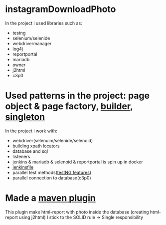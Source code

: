 # instagramDownloadPhoto
In the project i used libraries such as:
- testng
- selenium/selenide
- webdrivermanager
- log4j
- reportportal
- mariadb
- owner
- j2html
- c3p0

# Used patterns in the project: page object & page factory, [builder](https://github.com/itev4n7/instagramDownloadPhoto/blob/master/src/test/java/com/instagram/download/photo/parameters/UserParameters.java), [singleton](https://github.com/itev4n7/instagramDownloadPhoto/blob/master/src/test/java/com/instagram/download/photo/connections/DataPoolingConnection.java)
In the project i work with:
- webdriver(selenuim/selenide/selenoid)
- building xpath locators
- database and sql
- listeners
- jenkins & mariadb & selenoid & reportportal is spin up in docker
- [jenkinsfile](https://github.com/itev4n7/instagramDownloadPhoto/blob/master/Jenkinsfile)
- parallel test methods([testNG features](https://github.com/itev4n7/instagramDownloadPhoto/blob/master/TestNG.xml#L3))
- parallel connection to database(c3p0)

# Made a [maven plugin](https://github.com/itev4n7/blobtohtml-maven-plugin)
This plugin make html-report with photo inside the database (creating html-report using j2html)
I stick to the SOLID rule -> Single responsibility


